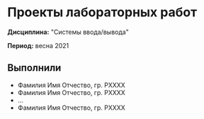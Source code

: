 # Проекты лабораторных работ

**Дисциплина:** "Системы ввода/вывода"

**Период:** весна 2021

## Выполнили

- Фамилия Имя Отчество, гр. PXXXX
- Фамилия Имя Отчество, гр. PXXXX
- ... 
- Фамилия Имя Отчество, гр. PXXXX